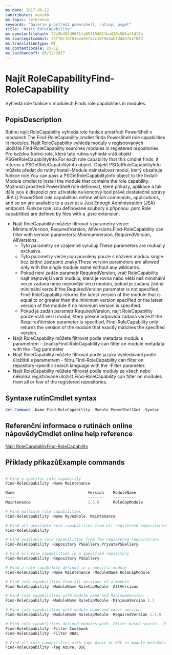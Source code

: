 ```yaml
---
ms.date: 2017-06-12
contributor: manikb
ms.topic: reference
keywords: "Galerie prostředí powershell, rutiny, psget"
title: "Najít RoleCapability"
ms.openlocfilehash: 77c5b492d9681fa05315401fba410c508af1d13b
ms.sourcegitcommit: 75f70c7df01eea5e7a2c16f9a3ab1dd437a1f8fd
ms.translationtype: MT
ms.contentlocale: cs-CZ
ms.lasthandoff: 06/12/2017
---
```

# <a name="find-rolecapability"></a><span data-ttu-id="ecbba-103">Najít RoleCapability</span><span class="sxs-lookup"><span data-stu-id="ecbba-103">Find-RoleCapability</span></span>

<span data-ttu-id="ecbba-104">Vyhledá role funkce v modulech.</span><span class="sxs-lookup"><span data-stu-id="ecbba-104">Finds role capabilities in modules.</span></span>

## <a name="description"></a><span data-ttu-id="ecbba-105">Popis</span><span class="sxs-lookup"><span data-stu-id="ecbba-105">Description</span></span>
<span data-ttu-id="ecbba-106">Rutinu najít RoleCapability vyhledá role funkce prostředí PowerShell v modulech.</span><span class="sxs-lookup"><span data-stu-id="ecbba-106">The Find-RoleCapability cmdlet finds PowerShell role capabilities in modules.</span></span> <span data-ttu-id="ecbba-107">Najít RoleCapability vyhledá moduly v registrovaných úložiště.</span><span class="sxs-lookup"><span data-stu-id="ecbba-107">Find-RoleCapability searches modules in registered repositories.</span></span> <span data-ttu-id="ecbba-108">Pro každou funkci role, která tato rutina vyhledá vrátí objekt PSGetRoleCapabilityInfo.</span><span class="sxs-lookup"><span data-stu-id="ecbba-108">For each role capability that this cmdlet finds, it returns a PSGetRoleCapabilityInfo object.</span></span> <span data-ttu-id="ecbba-109">Objekt PSGetRoleCapabilityInfo můžete předat do rutiny Install-Module nainstalovat modul, který obsahuje funkce role.</span><span class="sxs-lookup"><span data-stu-id="ecbba-109">You can pass a PSGetRoleCapabilityInfo object to the Install-Module cmdlet to install the module that contains the role capability.</span></span>
<span data-ttu-id="ecbba-110">Možnosti prostředí PowerShell role definovat, které příkazy, aplikace a tak dále jsou k dispozici pro uživatele na koncový bod právě dostatečně správy JEA ().</span><span class="sxs-lookup"><span data-stu-id="ecbba-110">PowerShell role capabilities define which commands, applications, and so on are available to a user at a Just Enough Administration (JEA) endpoint.</span></span> <span data-ttu-id="ecbba-111">Funkce role jsou definované soubory s příponou .psrc.</span><span class="sxs-lookup"><span data-stu-id="ecbba-111">Role capabilities are defined by files with a .psrc extension.</span></span>

- <span data-ttu-id="ecbba-112">Najít RoleCapability můžete filtrovat s parametry verze: MinimumVersion, RequiredVersion, AllVersions.</span><span class="sxs-lookup"><span data-stu-id="ecbba-112">Find-RoleCapability can filter with version parameters: MinimumVersion, RequiredVersion, AllVersions.</span></span>
  - <span data-ttu-id="ecbba-113">Tyto parametry se vzájemně vylučují.</span><span class="sxs-lookup"><span data-stu-id="ecbba-113">These parameters are mutually exclusive.</span></span>
  - <span data-ttu-id="ecbba-114">Tyto parametry verze jsou povoleny pouze s názvem modulu single bez žádné zástupné znaky.</span><span class="sxs-lookup"><span data-stu-id="ecbba-114">These version parameters are allowed only with the single module name without any wildcards.</span></span>
  - <span data-ttu-id="ecbba-115">Pokud není zadán parametr RequiredVersion, vrátí RoleCapability najít nejnovější verzi modulu, která je rovna nebo větší než minimální verze zadaná nebo nejnovější verzi modulu, pokud je zadána žádná minimální verze.</span><span class="sxs-lookup"><span data-stu-id="ecbba-115">If the RequiredVersion parameter is not specified, Find-RoleCapability returns the latest version of the module that is equal to or greater than the minimum version specified or the latest version of the module if no minimum version is specified.</span></span>
  - <span data-ttu-id="ecbba-116">Pokud je zadán parametr RequiredVersion, najít RoleCapability pouze vrátí verzi modul, který přesně odpovídá zadaná verze.</span><span class="sxs-lookup"><span data-stu-id="ecbba-116">If the RequiredVersion parameter is specified, Find-RoleCapability only returns the version of the module that exactly matches the specified version.</span></span>
- <span data-ttu-id="ecbba-117">Najít RoleCapability můžete filtrovat podle metadata modulu s parametrem - značky</span><span class="sxs-lookup"><span data-stu-id="ecbba-117">Find-RoleCapability can filter on module metadata with the -Tag parameter</span></span>
- <span data-ttu-id="ecbba-118">Najít RoleCapability můžete filtrovat podle jazyka vyhledávání podle úložiště s parametrem - filtru.</span><span class="sxs-lookup"><span data-stu-id="ecbba-118">Find-RoleCapability can filter on repository-specific search language with the -Filter parameter.</span></span>
- <span data-ttu-id="ecbba-119">Najít RoleCapability můžete filtrovat podle moduly ze všech nebo několika registrované úložišť.</span><span class="sxs-lookup"><span data-stu-id="ecbba-119">Find-RoleCapability can filter on modules from all or few of the registered repositories.</span></span>

## <a name="cmdlet-syntax"></a><span data-ttu-id="ecbba-120">Syntaxe rutin</span><span class="sxs-lookup"><span data-stu-id="ecbba-120">Cmdlet syntax</span></span>
```powershell
Get-Command -Name Find-RoleCapability -Module PowerShellGet -Syntax
```

## <a name="cmdlet-online-help-reference"></a><span data-ttu-id="ecbba-121">Referenční informace o rutinách online nápovědy</span><span class="sxs-lookup"><span data-stu-id="ecbba-121">Cmdlet online help reference</span></span>

[<span data-ttu-id="ecbba-122">Najít RoleCapability</span><span class="sxs-lookup"><span data-stu-id="ecbba-122">Find-RoleCapability</span></span>](http://go.microsoft.com/fwlink/?LinkId=718029)

## <a name="example-commands"></a><span data-ttu-id="ecbba-123">Příklady příkazů</span><span class="sxs-lookup"><span data-stu-id="ecbba-123">Example commands</span></span>
```powershell

# Find a specific role capability
Find-RoleCapability -Name Maintenance

Name                                Version    ModuleName                          Repository
----                                -------    ----------                          ----------
Maintenance                         1.5.0      RoleCapModule                       PrivatePSGallery

# Find multiple role capabilities
Find-RoleCapability -Name MyJeaRole, Maintenance

# Find all available role capabilities from all registered repositories
Find-RoleCapability

# Find available role capabilities from few registered repositories
Find-RoleCapability -Repository PSGallery,PrivatePSGallery

# Find all role capabilities in a specified repository
Find-RoleCapability -Repository PSGallery

# Find a role capability defined in a specific module
Find-RoleCapability -Name Maintenance -ModuleName RoleCapModule

# Find role capabilities from all versions of a module
Find-RoleCapability -ModuleName RoleCapModule -AllVersions

# Find role capabilities with module name and MinimumVersion.
Find-RoleCapability -ModuleName RoleCapModule -MinimumVersion 1.1

# Find role capabilities with module name and exact version
Find-RoleCapability -ModuleName RoleCapModule -RequiredVersion 1.4.0

# Find role capabilities defined modules with -Filter based search. -Filter searches in description and module names
Find-RoleCapability -Filter Cookbook
Find-RoleCapability -Filter RBAC

# Find all role capabilities with tags Azure or DSC in module metadata
Find-RoleCapability -Tag Azure, DSC

```

